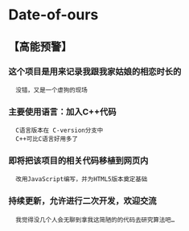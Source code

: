 # Date-of-ours

## **【高能预警】**

### 这个项目是用来记录我跟我家姑娘的相恋时长的
      没错，又是一个虐狗的现场
### 主要使用语言：加入C++代码
      C语言版本在 C-version分支中
      C++可比C语言好用多了
### 即将把该项目的相关代码移植到网页内
      改用JavaScript编写，并为HTML5版本奠定基础
### 持续更新，允许进行二次开发，欢迎交流
      我觉得没几个人会无聊到拿我这简陋的的代码去研究算法吧…
